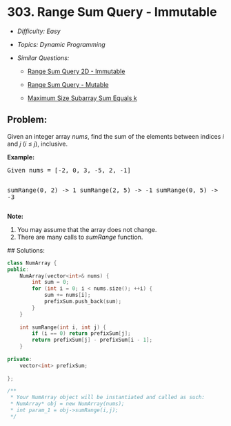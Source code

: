 # 303. Range Sum Query - Immutable

* *Difficulty: Easy*

* *Topics: Dynamic Programming*

* *Similar Questions:*

  * [Range Sum Query 2D - Immutable](range-sum-query-2d-immutable.md)

  * [Range Sum Query - Mutable](range-sum-query-mutable.md)

  * [Maximum Size Subarray Sum Equals k](maximum-size-subarray-sum-equals-k.md)

## Problem:

<p>Given an integer array <i>nums</i>, find the sum of the elements between indices <i>i</i> and <i>j</i> (<i>i</i> &le; <i>j</i>), inclusive.</p>

<p><b>Example:</b><br>
<pre>
Given nums = [-2, 0, 3, -5, 2, -1]

sumRange(0, 2) -> 1
sumRange(2, 5) -> -1
sumRange(0, 5) -> -3
</pre>
</p>

<p><b>Note:</b><br>
<ol>
<li>You may assume that the array does not change.</li>
<li>There are many calls to <i>sumRange</i> function.</li>
</ol>
</p>
## Solutions:

```c++
class NumArray {
public:
    NumArray(vector<int>& nums) {
        int sum = 0;
        for (int i = 0; i < nums.size(); ++i) {
            sum += nums[i];
            prefixSum.push_back(sum);
        }
    }
    
    int sumRange(int i, int j) {
        if (i == 0) return prefixSum[j];
        return prefixSum[j] - prefixSum[i - 1];
    }
    
private:
    vector<int> prefixSum;
    
};

/**
 * Your NumArray object will be instantiated and called as such:
 * NumArray* obj = new NumArray(nums);
 * int param_1 = obj->sumRange(i,j);
 */
```
